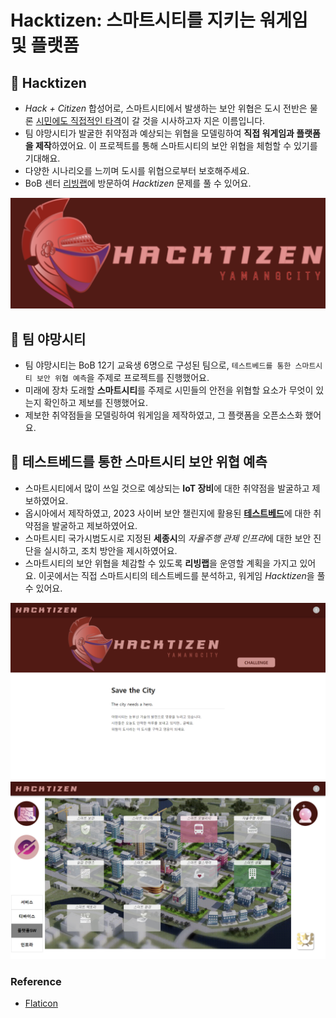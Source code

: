 # Hacktizen: 스마트시티를 지키는 워게임 및 플랫폼
## 🌆 Hacktizen
- *Hack + Citizen* 합성어로, 스마트시티에서 발생하는 보안 위협은 도시 전반은 물론 <u>시민에도 직접적인 타격</u>이 갈 것을 시사하고자 지은 이름입니다.
- 팀 야망시티가 발굴한 취약점과 예상되는 위협을 모델링하여 **직접 워게임과 플랫폼을 제작**하였어요. 이 프로젝트를 통해 스마트시티의 보안 위협을 체험할 수 있기를 기대해요.
- 다양한 시나리오를 느끼며 도시를 위협으로부터 보호해주세요.
- BoB 센터 <u>리빙랩</u>에 방문하여 *Hacktizen* 문제를 풀 수 있어요.

![hacktizen](/assets/readme/hacktizen.png)

## 🙌 팀 야망시티
- 팀 야망시티는 BoB 12기 교육생 6명으로 구성된 팀으로, `테스트베드를 통한 스마트시티 보안 위협 예측`을 주제로 프로젝트를 진행했어요.
- 미래에 장차 도래할 **스마트시티**를 주제로 시민들의 안전을 위협할 요소가 무엇이 있는지 확인하고 제보를 진행했어요.
- 제보한 취약점들을 모델링하여 워게임을 제작하였고, 그 플랫폼을 오픈소스화 했어요.

## 🔮 테스트베드를 통한 스마트시티 보안 위협 예측
- 스마트시티에서 많이 쓰일 것으로 예상되는 **IoT 장비**에 대한 취약점을 발굴하고 제보하였어요.
- 옵시아에서 제작하였고, 2023 사이버 보안 챌린지에 활용된 <u>**테스트베드**</u>에 대한 취약점을 발굴하고 제보하였어요.
- 스마트시티 국가시범도시로 지정된 **세종시**의 <i>자율주행 관제 인프라</i>에 대한 보안 진단을 실시하고, 조치 방안을 제시하였어요.
- 스마트시티의 보안 위협을 체감할 수 있도록 **리빙랩**을 운영할 계획을 가지고 있어요. 이곳에서는 직접 스마트시티의 테스트베드를 분석하고, 워게임 *Hacktizen*을 풀 수 있어요.

![home](/assets/readme/home.png)
![challenge](/assets/readme/challenge.png)

### Reference
- [Flaticon](https://www.flaticon.com/)
